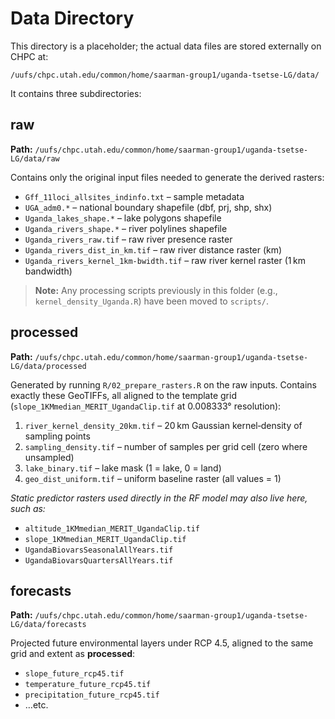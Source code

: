 # Data Directory

This directory is a placeholder; the actual data files are stored externally on CHPC at:

`/uufs/chpc.utah.edu/common/home/saarman-group1/uganda-tsetse-LG/data/`

It contains three subdirectories:

## raw

**Path:** `/uufs/chpc.utah.edu/common/home/saarman-group1/uganda-tsetse-LG/data/raw`

Contains only the original input files needed to generate the derived rasters:

- `Gff_11loci_allsites_indinfo.txt` – sample metadata
- `UGA_adm0.*` – national boundary shapefile (dbf, prj, shp, shx)
- `Uganda_lakes_shape.*` – lake polygons shapefile
- `Uganda_rivers_shape.*` – river polylines shapefile
- `Uganda_rivers_raw.tif` – raw river presence raster
- `Uganda_rivers_dist_in_km.tif` – raw river distance raster (km)
- `Uganda_rivers_kernel_1km-bwidth.tif` – raw river kernel raster (1 km bandwidth)

> **Note:** Any processing scripts previously in this folder (e.g., `kernel_density_Uganda.R`) have been moved to `scripts/`.

## processed

**Path:** `/uufs/chpc.utah.edu/common/home/saarman-group1/uganda-tsetse-LG/data/processed`

Generated by running `R/02_prepare_rasters.R` on the raw inputs. Contains exactly these GeoTIFFs, all aligned to the template grid (`slope_1KMmedian_MERIT_UgandaClip.tif` at 0.008333° resolution):

1. `river_kernel_density_20km.tif` – 20 km Gaussian kernel‑density of sampling points
2. `sampling_density.tif` – number of samples per grid cell (zero where unsampled)
3. `lake_binary.tif` – lake mask (1 = lake, 0 = land)
4. `geo_dist_uniform.tif` – uniform baseline raster (all values = 1)

_Static predictor rasters used directly in the RF model may also live here, such as:_

- `altitude_1KMmedian_MERIT_UgandaClip.tif`
- `slope_1KMmedian_MERIT_UgandaClip.tif`
- `UgandaBiovarsSeasonalAllYears.tif`
- `UgandaBiovarsQuartersAllYears.tif`

## forecasts

**Path:** `/uufs/chpc.utah.edu/common/home/saarman-group1/uganda-tsetse-LG/data/forecasts`

Projected future environmental layers under RCP 4.5, aligned to the same grid and extent as **processed**:

- `slope_future_rcp45.tif`
- `temperature_future_rcp45.tif`
- `precipitation_future_rcp45.tif`
- …etc.

